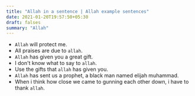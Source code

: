 ```yaml
---
title: "Allah in a sentence | Allah example sentences"
date: 2021-01-20T19:57:50+05:30
draft: falses
summary: "Allah"
---
```

- `Allah` will protect me.
- All praises are due to `allah`.
- `Allah` has given you a great gift.
- I don't know what to say to `allah`.
- Use the gifts that `allah` has given you.
- `Allah` has sent us a prophet, a black man named elijah muhammad.
- When i think how close we came to gunning each other down, i have to thank `allah`.
                 
